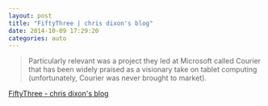 ```yaml
---
layout: post
title: "FiftyThree | chris dixon's blog"
date: 2014-10-09 17:29:20
categories: auto
---
```


> Particularly relevant was a project they led at Microsoft called Courier  that has been widely praised as a visionary take on tablet computing (unfortunately, Courier was never brought to market).

 <!-- --> 

[FiftyThree - chris dixon's blog](http://cdixon.org/2013/06/18/fiftythree/)